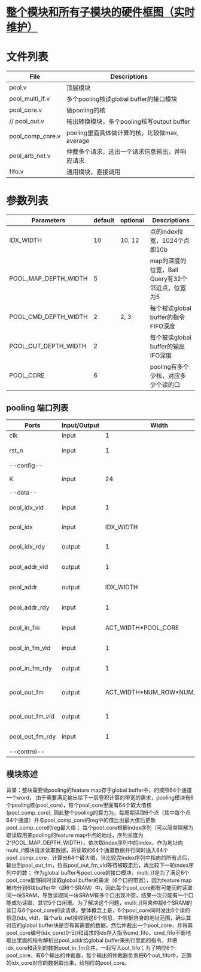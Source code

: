 # [整个模块和所有子模块的硬件框图（实时维护）](pooling-2022-09-08.excalidraw)

# 文件列表
| File | Descriptions |
| ---- | ---- |
| pool.v | 顶层模块 |
| pool_multi_if.v | 多个pooling核读global buffer的接口模块 |
| pool_core.v | 做pooling的核 |
| // pool_out.v | 输出转换模块，多个pooling核写output buffer |
| pool_comp_core.v | pooling里面具体做计算的核，比较做max, average |
| pool_arb_net.v | 仲裁多个请求，选出一个请求信息输出，并响应请求 |
| fifo.v | 通用模块，直接调用 |

# 参数列表
| Parameters | default | optional | Descriptions |
| ---- | ---- | ---- | ---- |
| IDX_WIDTH | 10 | 10, 12 | 点的index位宽，1024个点即10b |
| POOL_MAP_DEPTH_WIDTH | 5 | | map的深度的位宽，Ball Query有32个邻近点，位宽为5 |
| POOL_CMD_DEPTH_WIDTH | 2 | 2, 3 | 每个被读global buffer的指令FIFO深度 |
| POOL_OUT_DEPTH_WIDTH | 2 | | 每个被读global buffer的输出IFO深度 |
| POOL_CORE | 6 | |pooling有多个少核，对应多少个读的口 |

## pooling 端口列表
| Ports | Input/Output | Width | Descriptions |
| ---- | ---- | ---- | ---- |
| clk | input | 1 | clock |
| rst_n | input | 1 | reset, 代电平有效 |
| --config-- |
| K | input | 24 | 24: KNN, 32: Ball Query |
| --data-- |
| pool_idx_vld | input | 1 | 握手协议的valid信号 |
| pool_idx | input | IDX_WIDTH | 输入的map idx |
| pool_idx_rdy | output | 1 | 握手协议的ready信号 |
| pool_addr_vld | output | 1 | 握手协议的valid信号 |
| pool_addr | output | IDX_WIDTH | 输出的地址来请求读数据 |
| pool_addr_rdy | input | 1 | 握手协议的ready信号 |
| pool_in_fm | input | ACT_WIDTH\*POOL_CORE | 阵列左侧输入的weight |
| pool_in_fm_vld | input | 1 | 握手协议的valid信号 |
| pool_in_fm_rdy | output | 1 | 握手协议的ready信号 |
| pool_out_fm | output | ACT_WIDTH\*NUM_ROW\*NUM_BANK | 阵列输出计算结果feature map |
| pool_out_fm_vld | output | 1 | 握手协议的valid信号 | 
| pool_out_fm_rdy | input | 1 | 握手协议的ready信号 |
| --control-- |

## 模块陈述
背景：整块需要做pooling的feature map存于global buffer中，的按照64个通道一个word，
由于需要满足输出给下一层卷积计算的带宽的需求，pooling模块有6个pooling核(pool_core)，每个pool_core里面有64个取大值核(pool_comp_core), 因此整个pooling的算力为，每周期读取6个点（其中每个点64个通道）并与pool_comp_core的reg中的值比出最大值后更新pool_comp_core的reg最大值；
每个pool_core根据index序列（可以简单理解为取读取用来pooling的feature map中点的地址，序列长度为2^POOL_MAP_DEPTH_WIDTH），依次取index序列中的index，作为地址向multi_if模块请求读取数据，将读取的64个通道数据并行同时送入64个pool_comp_core，计算出64个最大值，当比较完index序列中指向的所有点后，输出到pool_out_fm，拉高pool_out_fm_vld等待被取走后，再比较下一轮index序列中的数；
作为global buffer与pool_core的接口模块，multi_if是为了满足6个pool_core能够同时读取global buffer的需求（6个口的带宽），因为feature map被均分到6块buffer中（即6个SRAM）中，因此每个pool_core都有可能同时读取同一块SRAM，导致读取同一块SRAM有多个口出现冲突，结果一次只能有一个口能成功读取，其它5个口闲置。为了解决这个问题，multi_if用来仲裁6个SRAM的读口与6个pool_core的读请求。整体概念上是，6个pool_core同时发出6个读的信息(idx, vld)，每个arb_net接收到这6个信息，并根据自身的地址范围，确认其对应的global buffer块是否有其需要的数据，然后仲裁出一个pool_core，并将其pool_core编号(idx_core(0-5))和请求的idx存入指令cmd_fifo，cmd_fifo不断地取出里面的指令解析出pool_addr给global buffer来执行里面的指令，并把idx_core和读到的数据pool_in_fm合并，一起写入out_fifo；为了响应6个pool_core，有6个输出的仲裁器，每个输出的仲裁器负责把6个out_fifo中，正确的idx_core对应的数据取出来，给相应的pool_core。



